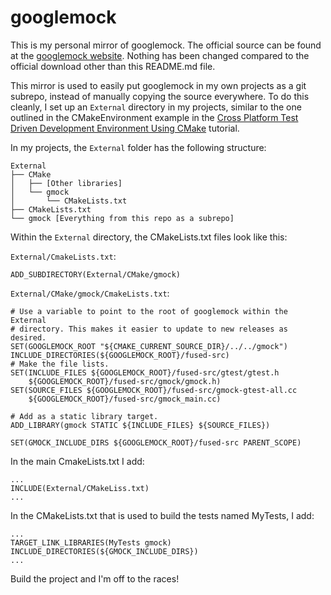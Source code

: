 # googlemock

This is my personal mirror of googlemock. The official source can be found at
the [googlemock website](https://code.google.com/p/googlemock/). Nothing has
been changed compared to the official download other than this README.md file.

This mirror is used to easily put googlemock in my own projects as a git
subrepo, instead of manually copying the source everywhere. To do this cleanly,
I set up an `External` directory in my projects, similar to the one outlined in
the CMakeEnvironment example in the [Cross Platform Test Driven Development
Environment Using
CMake](http://www.gamedev.net/page/resources/_/technical/general-programming/cross-platform-test-driven-development-environment-using-cmake-part-1-r2986)
tutorial.

In my projects, the `External` folder has the following structure:

    External
    ├── CMake
    │   ├── [Other libraries]
    │   └── gmock
    │       └── CMakeLists.txt
    ├── CMakeLists.txt
    └── gmock [Everything from this repo as a subrepo]

Within the `External` directory, the CMakeLists.txt files look like this:

`External/CmakeLists.txt`:

    ADD_SUBDIRECTORY(External/CMake/gmock)

`External/CMake/gmock/CmakeLists.txt`: 

    # Use a variable to point to the root of googlemock within the External
    # directory. This makes it easier to update to new releases as desired.
    SET(GOOGLEMOCK_ROOT "${CMAKE_CURRENT_SOURCE_DIR}/../../gmock")
    INCLUDE_DIRECTORIES(${GOOGLEMOCK_ROOT}/fused-src)
    # Make the file lists.
    SET(INCLUDE_FILES ${GOOGLEMOCK_ROOT}/fused-src/gtest/gtest.h
        ${GOOGLEMOCK_ROOT}/fused-src/gmock/gmock.h)
    SET(SOURCE_FILES ${GOOGLEMOCK_ROOT}/fused-src/gmock-gtest-all.cc
        ${GOOGLEMOCK_ROOT}/fused-src/gmock_main.cc)

    # Add as a static library target.
    ADD_LIBRARY(gmock STATIC ${INCLUDE_FILES} ${SOURCE_FILES})

    SET(GMOCK_INCLUDE_DIRS ${GOOGLEMOCK_ROOT}/fused-src PARENT_SCOPE)

In the main CmakeLists.txt I add:

    ...
    INCLUDE(External/CMakeLiss.txt)
    ...

In the CMakeLists.txt that is used to build the tests named MyTests, I add:
    
    ...
    TARGET_LINK_LIBRARIES(MyTests gmock)
    INCLUDE_DIRECTORIES(${GMOCK_INCLUDE_DIRS})
    ...
    
Build the project and I'm off to the races!
